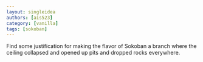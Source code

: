 ```yaml
---
layout: singleidea
authors: [ais523]
category: [vanilla]
tags: [sokoban]
---
```

Find some justification for making the flavor of Sokoban a branch where the ceiling collapsed and opened up pits and dropped rocks everywhere.
